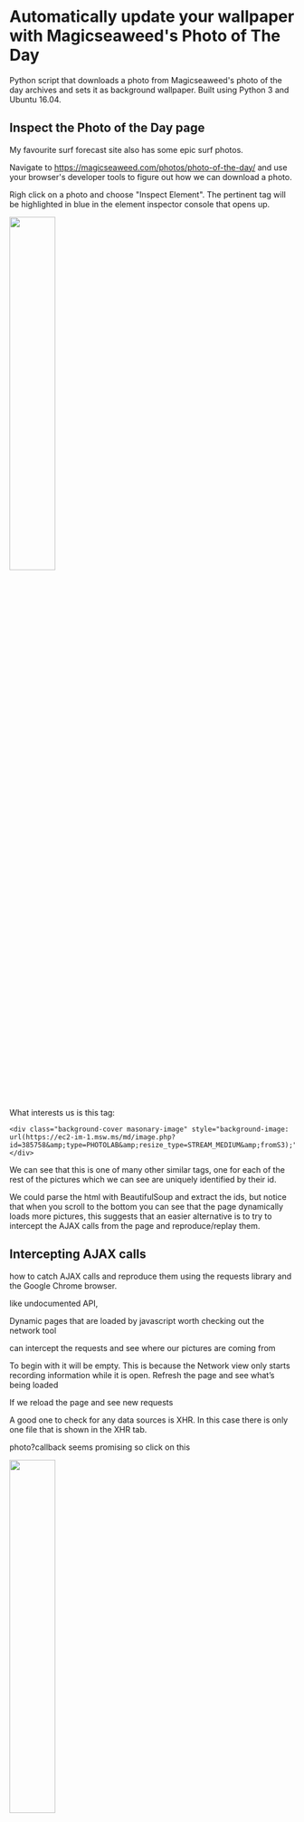 

# Automatically update your wallpaper with Magicseaweed's Photo of The Day 


Python script that downloads a photo from Magicseaweed's photo of the day archives and sets it as background wallpaper. Built using Python 3 and Ubuntu 16.04. 


## Inspect the Photo of the Day page

My favourite surf forecast site also has some epic surf photos.

Navigate to https://magicseaweed.com/photos/photo-of-the-day/ and use your browser's developer tools to figure out how we can download a photo. 

Righ click on a photo and choose "Inspect Element". The pertinent tag will be highlighted in blue in the element inspector console that opens up. 

<img src="areias.github.com/wallpaper/img/Screenshot1.png" width="40%" />

What interests us is this tag:

```
<div class="background-cover masonary-image" style="background-image: url(https://ec2-im-1.msw.ms/md/image.php?id=385758&amp;type=PHOTOLAB&amp;resize_type=STREAM_MEDIUM&amp;fromS3);"></div>
```

We can see that this is one of many other similar tags, one for each of the rest of the pictures which we can see are uniquely identified by their id.

We could parse the html with BeautifulSoup and extract the ids, but notice that when you scroll to the bottom you can see that the page dynamically loads more pictures, this suggests that an easier alternative is to try to intercept the AJAX calls from the page and reproduce/replay them.


## Intercepting AJAX calls

how to catch AJAX calls and reproduce them using the requests library and the Google Chrome browser.

like undocumented API,

Dynamic pages that are loaded by javascript worth checking out the network tool 

can intercept the requests and see where our pictures are coming from

To begin with it will be empty. This is because the Network view only starts recording information while it is open.
Refresh the page and see what’s being loaded

If we reload the page and see new requests

A good one to check for any data sources is XHR.  In this case there is only one file that is shown in the XHR tab.

photo?callback seems promising so click on this

<img src="Screenshot2.png" width="40%" />

see details on the right, go to response its is 	 

request method is GET GET is used to request data from a specified resource.

right clikc on request, see in new tab for more detials, we can see a jquery object

<img src="Screenshot3.png" width="40%" />


you can use json lint https://jsonlint.com/ a reformatter to pretty print it and see that the text inside the Jquery parantheses structure better will look like

```json
[{
	"_id": 385758,
	"_obj": "Photo",
	"images": {
		"small": {
			"width": 140,
			"height": 140,
			"url": "\/md\/image.php?id=385758&type=PHOTOLAB&resize_type=STREAM_SMALL&fromS3",
			"cdnUrl": "https:\/\/ec2-im-1.msw.ms\/md\/image.php?id=385758&type=PHOTOLAB&resize_type=STREAM_SMALL&fromS3"
		},
		"medium": {
			"width": 640,
			"height": 426,
			"url": "\/md\/image.php?id=385758&type=PHOTOLAB&resize_type=STREAM_MEDIUM&fromS3",
```

now we want to replicat that call and get the data, the headers section to see all the info that goes to the server in the call.

the request url, visible in Headers, 

```
https://magicseaweed.com/api/mdkey/photo?callback=jQuery1102003300840931011728_1552915212212&approved=true&removed=false&depth=2&limit=20&fields=_id,_obj,isApproved,images.small.*,images.medium.*,isRemoved,description,dateAdded,fullPageUrl,views,user.name,spot.name,isPOTD,taken,favouriteCount,location.country.iso,browseSession.hash,browseSession.size,browseSession.currentPosition&order_by=dateAdded&order_direction=DESC&potd=true&_=1552915212213
```

after some experimenting in modying the parameters o see what data is really needed, you can open a console and do various post requests to the request URL

actually simplified headers to 
```
https://magicseaweed.com/api/mdkey/photo?&limit=100&fields=_id,&order_by=dateAdded&order_direction=DESC&potd=true
```

and returns a json-object diretly

<img src="Screenshot4.png" width="40%" />


## Python's urllib module

python script urllib has some tips on error handling https://docs.python.org/3/howto/urllib2.html#handling-exceptions

```python
#!/usr/bin/env python
import urllib.request
import json

url="https://magicseaweed.com/api/mdkey/photo?&limit=100&fields=_id,&order_by=dateAdded&order_direction=DESC&potd=true"

req = urllib.request.Request(url)
try:
    response = urllib.request.urlopen(req, timeout=10)
except urllib.error.URLError as e:
    if hasattr(e, 'reason'):
        print('We failed to reach a server.')
        print('Reason: ', e.reason)
    elif hasattr(e, 'code'):
        print('The server couldn\'t fulfill the request.')
        print('Error code: ', e.code)
else:
    text = response.read()
    jsn=json.loads(text.decode('utf-8'))
```


request 100 ids at a time, and randomly choose 1

query their s3 storage directly and some googline shows s3 options instad of medium you can do resize_type=STREAM_FULL


```python
from random import *

n=randint(1,100)

url = "https://ec2-im-1.msw.ms/md/image.php?id=" + str(jsn[n]['_id']) + "&type=PHOTOLAB&resize_type=STREAM_FULL&fromS3"

urllib.request.urlretrieve(url, "/home/areias/Downloads/POTD.jpeg")
```


## Set picture as background

We can also set descktop background directly from th python script by 

```python
import os
os.system("gsettings set org.gnome.desktop.background picture-uri file:///home/areias/Downloads/POTD.jpeg")
os.system("gsettings set org.gnome.desktop.background picture-options zoom")
```

Now we can run our script from the command line:
```bash
$ python3 POTD.py
```

## Automate with cron

Finally, we can make this script start on reboot by adding the following line to crontab by calling `crontab -e`
```bash
@reboot /bin/sleep 60 && /usr/bin/python3 /home/areias/Projects/wallpaper/POTD.py > log 2>&1
```

Saving a log allows you to trouble shoot in case something goes wrong.

Running the script 60 seconds after start up makes sure we don't run into [permissions problems or availability of services](https://unix.stackexchange.com/questions/109804/crontabs-reboot-only-works-for-root)


